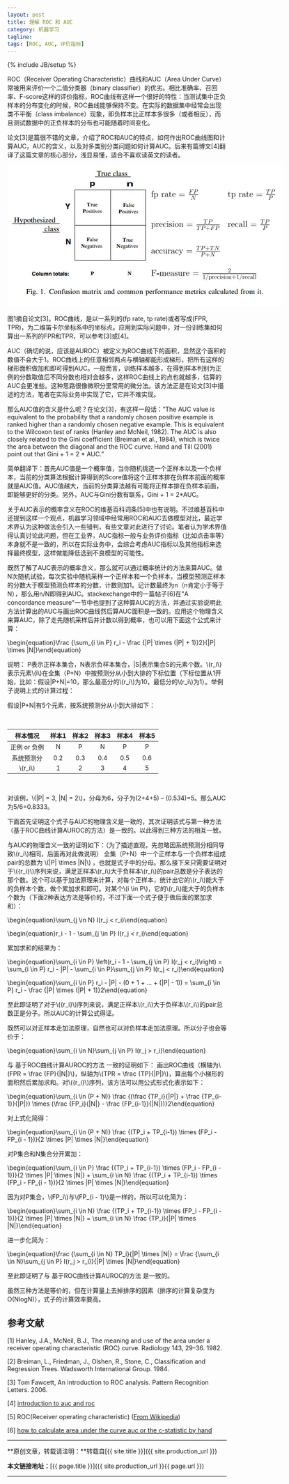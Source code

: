 ```yaml
---
layout: post
title: 理解 ROC 和 AUC
category: 机器学习
tagline: 
tags: [ROC, AUC, 评价指标]
---
```

{% include JB/setup %}

ROC（Receiver Operating Characteristic）曲线和AUC（Area Under Curve）常被用来评价一个二值分类器（binary classifier）的优劣。相比准确率、召回率、F-score这样的评价指标，ROC曲线有这样一个很好的特性：当测试集中正负样本的分布变化的时候，ROC曲线能够保持不变。在实际的数据集中经常会出现类不平衡（class imbalance）现象，即负样本比正样本多很多（或者相反），而且测试数据中的正负样本的分布也可能随着时间变化。

论文[3]是篇很不错的文章，介绍了ROC和AUC的特点，如何作出ROC曲线图和计算AUC，AUC的含义，以及对多类别分类问题如何计算AUC。后来有篇博文[4]翻译了这篇文章的核心部分，浅显易懂，适合不喜欢读英文的读者。

<div align="center">
  <img src="/images/2015-11-20-understanding-ROC-and-AUC-figure1.jpg" style="max-width:634px; text-align:center" alt=""/>
</div>

图1摘自论文[3]。ROC曲线，是以一系列的(fp rate, tp rate)或者写成(FPR, TPR)，为二维笛卡尔坐标系中的坐标点。应用到实际问题中，对一份训练集如何算出一系列的FPR和TPR，可以参考[3]或[4]。

AUC（确切的说，应该是AUROC）被定义为ROC曲线下的面积，显然这个面积的数值不会大于1。ROC曲线上的任意相邻两点与横轴都能形成梯形，把所有这样的梯形面积做加和即可得到AUC。一般而言，训练样本越多，在得到样本判别为正例的分数取值后不同分数也相对会越多，这样ROC曲线上的点也就越多，估算的AUC会更准些。这种思路很像微积分里常用的微分法。该方法正是在论文[3]中描述的方法，笔者在实际业务中实现了它，它并不难实现。

那么AUC值的含义是什么呢？在论文[3]，有这样一段话：”The AUC value is equivalent to the probability that a randomly chosen positive example is ranked higher than a randomly chosen negative example. This is equivalent to the Wilcoxon test of ranks (Hanley and McNeil, 1982). The AUC is also closely related to the Gini coefficient (Breiman et al., 1984), which is twice the area between the diagonal and the ROC curve. Hand and Till (2001) point out that Gini + 1 = 2 * AUC.”

简单翻译下：首先AUC值是一个概率值，当你随机挑选一个正样本以及一个负样本，当前的分类算法根据计算得到的Score值将这个正样本排在负样本前面的概率就是AUC值。AUC值越大，当前的分类算法越有可能将正样本排在负样本前面，即能够更好的分类。另外，AUC与Gini分数有联系，Gini + 1 = 2*AUC。

关于AUC表示的概率含义在ROC的维基百科词条[5]中也有说明。不过维基百科中还提到这样一个观点，机器学习领域中经常用ROC和AUC去做模型对比，最近学术界认为这种做法会引入一些错判，有些文章对此进行了讨论。笔者认为学术界值得认真讨论此问题，但在工业界，AUC指标一般与业务评价指标（比如点击率等）本身就不是一致的，所以在实际业务中，会综合考虑AUC指标以及其他指标来选择最终模型，这样做能降低选到不良模型的可能性。

既然了解了AUC表示的概率含义，那么就可以通过概率统计的方法来算AUC。做N次随机试验，每次实验中随机采样一个正样本和一个负样本，当模型预测正样本的分数大于模型预测负样本的分数，计数则加1。记计数最终为n（n肯定小于等于N），那么用n/N即得到AUC。stackexchange中的一篇帖子[6]在"A concordance measure"一节中也提到了这种算AUC的方法，并通过实验说明此方法计算出的AUC与画出ROC曲线然后算AUC面积是一致的。应用这个物理含义来算AUC，除了走先随机采样后并计数以得到概率，也可以用下面这个公式来计算：

\begin{equation}\frac {\sum_{i \in P} r_i - \frac {\|P\| \times (\|P\| + 1)}2}{\|P\| \times \|N\|}\end{equation}

说明：
P表示正样本集合，N表示负样本集合，|S|表示集合S的元素个数。\\(r_i\\)表示元素\\(i\\)在全集（P+N）中按预测分从小到大排的下标位置（下标位置从1开始，比如：假设|P+N|=10，那么最高分的\\(r_i\\)为10，最低分的\\(r_i\\)为1）。举例子说明上式的计算过程：

假设|P+N|有5个元素，按系统预测分从小到大排如下：

<br/>

|     样本情况    | 样本1 | 样本2 | 样本3 | 样本4 | 样本5 |
| :-------------: |:-----:|:-----:|:-----:|:-----:|:-----:|
|  正例 or 负例   |   N   |   P   |   N   |   P   |   P   |
|   系统预测分    |  0.2  |  0.3  |  0.4  |  0.5  |  0.6  |
|   \\(r_i\\)     |   1   |   2   |   3   |   4   |   5   |

<br/>

对该例，\\(\|P\| = 3, \|N\| = 2\\)，分母为6，分子为(2+4+5) – (0.5*3*4)=5。那么AUC为5/6=0.8333。

下面首先证明这个式子与AUC的物理含义是一致的，其次证明该式与第一种方法（基于ROC曲线计算AUROC的方法）是一致的。以此得到三种方法的相互一致。

与AUC的物理含义一致的证明如下：（为了描述直观，先忽略因系统预测分相同导致\\(r_i\\)相同，后面再对此做说明）
全集（P+N）中一个正样本与一个负样本组成pair的总数为 \\(|P| \times |N|\\) ，也就是式子中的分母。那么接下来只需要证明对于\\({r_i}\\)序列来说，满足正样本\\(r_i\\)大于负样本\\(r_i\\)的pair总数是分子表达的那个数。这个可以基于加法原理来计算，对每个正样本，统计出它的\\(r_i\\)能大于的负样本个数，做个累加求和即可。对某个\\(i \in P\\)，它的\\(r_i\\)能大于的负样本个数为（下面2种表达方法是等价的，不过下面一个式子便于做后面的累加求和）：

\begin{equation}\sum_{j \in N} I(r_j < r_i)\end{equation}

\begin{equation}r_i - 1 - \sum_{j \in P} I(r_j < r_i)\end{equation}

累加求和的结果为：

\begin{equation}\sum_{i \in P} \left(r_i - 1 - \sum_{j \in P} I(r_j < r_i)\right) = \sum_{i \in P} r_i - \|P\| - \sum_{i \in P}\sum_{j \in P} I(r_j < r_i)\end{equation}

\begin{equation}\sum_{i \in P} r_i - \|P\| - (0 + 1 + ... + (\|P\| - 1)) = \sum_{i \in P} r_i - \frac {\|P\| \times (\|P\| + 1)}2\end{equation}

至此即证明了对于\\({r_i}\\)序列来说，满足正样本\\(r_i\\)大于负样本\\(r_i\\)的pair总数正是分子。所以AUC的计算公式得证。

既然可以对正样本走加法原理，自然也可以对负样本走加法原理。所以分子也会等价于：

\begin{equation}\sum_{i \in N}\sum_{j \in P} I(r_j > r_i)\end{equation}

与 基于ROC曲线计算AUROC的方法 一致的证明如下：
画出ROC曲线（横轴为\\(FPR = \frac {FP}{\|N\|}\\)，纵轴为\\(TPR = \frac {TP}{\|P\|}\\)，算出每个小梯形的面积然后累加求和。对\\({r_i}\\)序列，该方法可以用公式形式化表示如下：

\begin{equation}\sum_{i \in (P + N)} \frac {(\frac {TP_i}{\|P\|} + \frac {TP_{i-1}}{\|P\|}) \times (\frac {FP_i}{\|N\|} - \frac {FP_{i-1}}{\|N\|})}2\end{equation}

对上式化简得：

\begin{equation}\sum_{i \in (P + N)} \frac {(TP_i + TP_{i-1}) \times (FP_i - FP_{i - 1})}{2 \times \|P\| \times \|N\|}\end{equation}

对P集合和N集合分开累加：

\begin{equation}\sum_{i \in P} \frac {(TP_i + TP_{i-1}) \times (FP_i - FP_{i - 1})}{2 \times \|P\| \times \|N\|} + \sum_{i \in N} \frac {(TP_i + TP_{i-1}) \times (FP_i - FP_{i - 1})}{2 \times \|P\| \times \|N\|}\end{equation}

因为对P集合，\\(FP_i\\)与\\(FP_{i - 1}\\)是一样的，所以可以化简为：

\begin{equation}\sum_{i \in N} \frac {(TP_i + TP_{i-1}) \times (FP_i - FP_{i - 1})}{2 \times \|P\| \times \|N\|} = \sum_{i \in N} \frac {TP_i}{\|P\| \times \|N\|}\end{equation}

进一步化简为：

\begin{equation}\frac {\sum_{i \in N} TP_i}{\|P\| \times \|N\|} = \frac {\sum_{i \in N}\sum_{j \in P} I(r_j > r_i)}{\|P\| \times \|N\|}\end{equation}


至此即证明了与 基于ROC曲线计算AUROC的方法 是一致的。

虽然三种方法是等价的，但在计算量上去掉排序的因素（排序的计算复杂度为O(NlogN)），式子的计算效率要高。


## 参考文献

[1] Hanley, J.A., McNeil, B.J., The meaning and use of the area under a receiver operating characteristic (ROC) curve. Radiology 143, 29–36. 1982.

[2] Breiman, L., Friedman, J., Olshen, R., Stone, C., Classification and Regression Trees. Wadsworth International Group. 1984.

[3] Tom Fawcett, An introduction to ROC analysis. Pattern Recognition Letters. 2006.

[4] [introduction to auc and roc](http://alexkong.net/2013/06/introduction-to-auc-and-roc/)

[5] ROC(Receiver operating characteristic) ([From Wikipedia](https://en.wikipedia.org/wiki/Receiver_operating_characteristic))

[6] [how to calculate area under the curve auc or the c-statistic by hand](http://stats.stackexchange.com/questions/145566/how-to-calculate-area-under-the-curve-auc-or-the-c-statistic-by-hand)

* * *

**原创文章，转载请注明：**转载自[{{ site.title }}]({{ site.production_url }})

**本文链接地址：**[{{ page.title }}]({{ site.production_url }}{{ page.url }})

* * *
